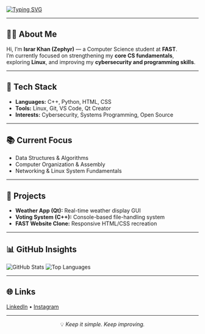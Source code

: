 <!-- Profile README for israrkhan-cys -->

<!-- Typing Animation -->
[![Typing SVG](https://readme-typing-svg.demolab.com?font=Fira+Code&weight=600&pause=1000&color=00FF00&center=true&vCenter=true&width=600&lines=Hey%2C+I'm+Israr+(Zephyr)!;Computer+Science+Student+%40+FAST;Cybersecurity+%26+Tech+Enthusiast;Always+learning+something+new)](https://git.io/typing-svg)

---

## 👨‍💻 About Me
Hi, I’m **Israr Khan (Zephyr)** — a Computer Science student at **FAST**.  
I’m currently focused on strengthening my **core CS fundamentals**, exploring **Linux**, and improving my **cybersecurity and programming skills**.  

---

## 🔧 Tech Stack
- **Languages:** C++, Python, HTML, CSS  
- **Tools:** Linux, Git, VS Code, Qt Creator  
- **Interests:** Cybersecurity, Systems Programming, Open Source  

---

## 📚 Current Focus
- Data Structures & Algorithms  
- Computer Organization & Assembly  
- Networking & Linux System Fundamentals  

---

## 🚀 Projects
- **Weather App (Qt):** Real-time weather display GUI  
- **Voting System (C++):** Console-based file-handling system  
- **FAST Website Clone:** Responsive HTML/CSS recreation  

---

## 📊 GitHub Insights

![GitHub Stats](https://github-readme-stats.vercel.app/api?username=israrkhan-cys&show_icons=true&theme=tokyonight&hide_border=true)
![Top Languages](https://github-readme-stats.vercel.app/api/top-langs/?username=israrkhan-cys&layout=compact&theme=tokyonight&hide_border=true)

---

## 🌐 Links
[LinkedIn](www.linkedin.com/in/muhammad-israr-01364a321) • [Instagram](https://instagram.com/zephyr_.o2?) 

---

<div align="center">

💡 *Keep it simple. Keep improving.*

</div>
